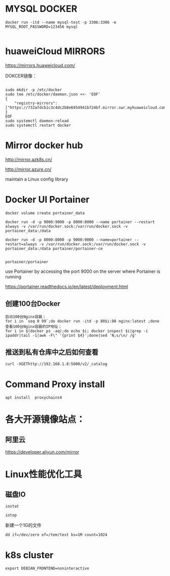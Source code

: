# MYSQL DOCKER 

```
docker run -itd --name mysql-test -p 3306:3306 -e MYSQL_ROOT_PASSWORD=123456 mysql


```








#  huaweiCloud MIRRORS 

https://mirrors.huaweicloud.com/


DOKCER镜像：
```

sudo mkdir -p /etc/docker
sudo tee /etc/docker/daemon.json <<- 'EOF'
{
    "registry-mirrors": ["https://732afdcb1c3c4dc2b8e6954941b724bf.mirror.swr.myhuaweicloud.com"]
}
EOF
sudo systemctl daemon-reload
sudo systemctl restart docker

```



#  Mirror  docker hub

http://mirror.azk8s.cn/



http://mirror.azure.cn/






maintain a  Linux  config library


# Docker UI Portainer

```
docker volume create portainer_data

docker run -d -p 9000:9000 -p 8000:8000 --name portainer --restart always -v /var/run/docker.sock:/var/run/docker.sock -v portainer_data:/data

docker run -d -p 8000:8000 -p 9000:9000 --name=portainer --restart=always -v /var/run/docker.sock:/var/run/docker.sock -v portainer_data:/data portainer/portainer-ce


portainer/portainer
```
 use Portainer by accessing the port 9000 on the server where Portainer is running
 
 https://portainer.readthedocs.io/en/latest/deployment.html
 
 
 ##  创建100台Docker
 ```
 启动100台Nginx容器；
for i in `seq 0 99`;do docker run -itd -p 80$i:80 nginx:latest ;done
查看100台Nginx容器的IP地址；
for i in $(docker ps -aq);do echo $i; docker inspect $i|grep -i ipaddr|tail -1|awk -F\" '{print $4}';done|sed 'N;s/\n/ /g'
 ```


## 推送到私有仓库中之后如何查看
```
curl -XGEThttp://192.168.1.8:5000/v2/_catalog

```



#  Command Proxy install 

```
apt install  proxychains4   

```




# 各大开源镜像站点：
##  阿里云
https://developer.aliyun.com/mirror     



#  Linux性能优化工具


##  磁盘IO
```
iostat
```

```
iotop
```





新建一个1G的文件
```
dd if=/dev/zero of=/tem/test bs=1M count=1024 

```



# k8s cluster 

```
export DEBIAN_FRONTEND=noninteractive

```


